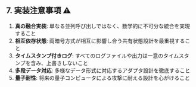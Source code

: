 ## 7. 実装注意事項 ⚠️

1. **真の融合実装**: 単なる並列呼び出しではなく、数学的に不可分な統合を実現すること
2. **相互依存状態**: 両暗号方式が相互に影響し合う共有状態設計を最重視すること
3. **タイムスタンプ付きログ**: すべてのログファイルや出力は一意のタイムスタンプを含み、上書きしないこと
4. **多段データ対応**: 多様なデータ形式に対応するアダプタ設計を徹底すること
5. **量子耐性**: 将来の量子コンピュータによる攻撃に耐える設計を心がけること
